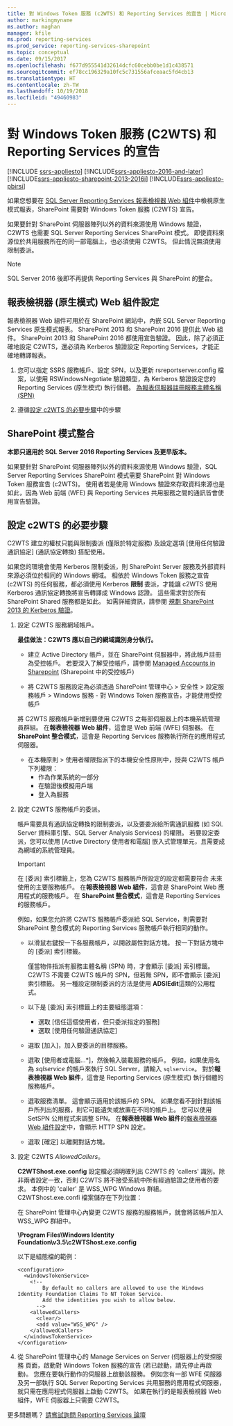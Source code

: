 ```yaml
---
title: 對 Windows Token 服務 (c2WTS) 和 Reporting Services 的宣告 | Microsoft Docs
author: markingmyname
ms.author: maghan
manager: kfile
ms.prod: reporting-services
ms.prod_service: reporting-services-sharepoint
ms.topic: conceptual
ms.date: 09/15/2017
ms.openlocfilehash: f677d955541d32614dcfc60cebb0be1d1c438571
ms.sourcegitcommit: ef78cc196329a10fc5c731556afceaac5fd4cb13
ms.translationtype: HT
ms.contentlocale: zh-TW
ms.lasthandoff: 10/19/2018
ms.locfileid: "49460983"
---
```

# <a name="claims-to-windows-token-service-c2wts-and-reporting-services"></a>對 Windows Token 服務 (C2WTS) 和 Reporting Services 的宣告

[!INCLUDE [ssrs-appliesto](../../includes/ssrs-appliesto.md)] [!INCLUDE[ssrs-appliesto-2016-and-later](../../includes/ssrs-appliesto-2016-and-later.md)] [!INCLUDE[ssrs-appliesto-sharepoint-2013-2016i](../../includes/ssrs-appliesto-sharepoint-2013-2016.md)] [!INCLUDE[ssrs-appliesto-pbirsi](../../includes/ssrs-appliesto-pbirs.md)]

如果您想要在 [SQL Server Reporting Services 報表檢視器 Web 組件](../report-server-sharepoint/deploy-report-viewer-web-part.md)中檢視原生模式報表，SharePoint 需要對 Windows Token 服務 (C2WTS) 宣告。

如果要針對 SharePoint 伺服器陣列以外的資料來源使用 Windows 驗證，C2WTS 也需要 SQL Server Reporting Services SharePoint 模式。 即使資料來源位於共用服務所在的同一部電腦上，也必須使用 C2WTS。 但此情況無須使用限制委派。

> [!NOTE]
> SQL Server 2016 後即不再提供 Reporting Services 與 SharePoint 的整合。

## <a name="report-viewer-native-mode-web-part-configuration"></a>報表檢視器 (原生模式) Web 組件設定

報表檢視器 Web 組件可用於在 SharePoint 網站中，內嵌 SQL Server Reporting Services 原生模式報表。 SharePoint 2013 和 SharePoint 2016 提供此 Web 組件。 SharePoint 2013 和 SharePoint 2016 都使用宣告驗證。 因此，除了必須正確地設定 C2WTS，還必須為 Kerberos 驗證設定 Reporting Services，才能正確地轉譯報表。

1. 您可以指定 SSRS 服務帳戶、設定 SPN，以及更新 rsreportserver.config 檔案，以使用 RSWindowsNegotiate 驗證類型，為 Kerberos 驗證設定您的 Reporting Services (原生模式) 執行個體。 [為報表伺服器註冊服務主體名稱 (SPN)](https://docs.microsoft.com/sql/reporting-services/report-server/register-a-service-principal-name-spn-for-a-report-server)

2. 遵循[設定 c2WTS 的必要步驟](https://docs.microsoft.com/sql/reporting-services/install-windows/claims-to-windows-token-service-c2wts-and-reporting-services?view=sql-server-2017#steps-needed-to-configure-c2wts)中的步驟
 

## <a name="sharepoint-mode-integration"></a>SharePoint 模式整合

**本節只適用於 SQL Server 2016 Reporting Services 及更早版本。**

如果要針對 SharePoint 伺服器陣列以外的資料來源使用 Windows 驗證，SQL Server Reporting Services SharePoint 模式需要 SharePoint 對 Windows Token 服務宣告 (c2WTS)。 使用者若是使用 Windows 驗證來存取資料來源也是如此，因為 Web 前端 (WFE) 與 Reporting Services 共用服務之間的通訊皆會使用宣告驗證。

## <a name="steps-needed-to-configure-c2wts"></a>設定 c2WTS 的必要步驟

C2WTS 建立的權杖只能與限制委派 (僅限於特定服務) 及設定選項 [使用任何驗證通訊協定] (通訊協定轉換) 搭配使用。

如果您的環境會使用 Kerberos 限制委派，則 SharePoint Server 服務及外部資料來源必須位於相同的 Windows 網域。 相依於 Windows Token 服務之宣告 (c2WTS) 的任何服務，都必須使用 Kerberos **限制** 委派，才能讓 c2WTS 使用 Kerberos 通訊協定轉換將宣告轉譯成 Windows 認證。 這些需求對於所有 SharePoint Shared 服務都是如此。 如需詳細資訊，請參閱 [規劃 SharePoint 2013 的 Kerberos 驗證](http://technet.microsoft.com/library/ee806870.aspx)。  

1. 設定 C2WTS 服務網域帳戶。 

    **最佳做法：C2WTS 應以自己的網域識別身分執行。**

    * 建立 Active Directory 帳戶，並在 SharePoint 伺服器中，將此帳戶註冊為受控帳戶。 若要深入了解受控帳戶，請參閱 [Managed Accounts in Sharepoint](https://blogs.technet.microsoft.com/wbaer/2010/04/11/managed-accounts-in-sharepoint-2010/) (Sharepoint 中的受控帳戶)
   
    * 將 C2WTS 服務設定為必須透過 SharePoint 管理中心 > 安全性 > 設定服務帳戶 > Windows 服務 - 對 Windows Token 服務宣告，才能使用受控帳戶

    將 C2WTS 服務帳戶新增到要使用 C2WTS 之每部伺服器上的本機系統管理員群組。 在**報表檢視器 Web 組件**，這會是 Web 前端 (WFE) 伺服器。 在 **SharePoint 整合模式**，這會是 Reporting Services 服務執行所在的應用程式伺服器。
    * 在本機原則 > 使用者權限指派下的本機安全性原則中，授與 C2WTS 帳戶下列權限：
        * 作為作業系統的一部分
        * 在驗證後模擬用戶端
        * 登入為服務

    
2. 設定 C2WTS 服務帳戶的委派。

    帳戶需要具有通訊協定轉換的限制委派，以及要委派給所需通訊服務 (如 SQL Server 資料庫引擎、SQL Server Analysis Services) 的權限。 若要設定委派，您可以使用 [Active Directory 使用者和電腦] 嵌入式管理單元，且需要成為網域的系統管理員。

    > [!IMPORTANT]
    > 在 [委派] 索引標籤上，您為 C2WTS 服務帳戶所設定的設定都需要符合 未來使用的主要服務帳戶。 在**報表檢視器 Web 組件**，這會是 SharePoint Web 應用程式的服務帳戶。 在 **SharePoint 整合模式**，這會是 Reporting Services 的服務帳戶。
    >
    > 例如，如果您允許將 C2WTS 服務帳戶委派給 SQL Service，則需要對 SharePoint 整合模式的 Reporting Services 服務帳戶執行相同的動作。

    * 以滑鼠右鍵按一下各服務帳戶，以開啟屬性對話方塊。 按一下對話方塊中的 [委派] 索引標籤。

        僅當物件指派有服務主體名稱 (SPN) 時，才會顯示 [委派] 索引標籤。 C2WTS 不需要 C2WTS 帳戶的 SPN，但若無 SPN，即不會顯示 [委派] 索引標籤。 另一種設定限制委派的方法是使用 **ADSIEdit**這類的公用程式。

    * 以下是 [委派] 索引標籤上的主要組態選項：

        * 選取 [信任這個使用者，但只委派指定的服務]
        * 選取 [使用任何驗證通訊協定]

    * 選取 [加入]，加入要委派的目標服務。

    * 選取 [使用者或電腦...&#42;]，然後輸入裝載服務的帳戶。 例如，如果使用名為 *sqlservice* 的帳戶來執行 SQL Server，請輸入 `sqlservice`。 
      對於**報表檢視器 Web 組件**，這會是 Reporting Services (原生模式) 執行個體的服務帳戶。

    * 選取服務清單。 這會顯示適用於該帳戶的 SPN。 如果您看不到針對該帳戶所列出的服務，則它可能遺失或放置在不同的帳戶上。 您可以使用 SetSPN 公用程式來調整 SPN。 在**報表檢視器 Web 組件**的[報表檢視器 Web 組件設定](https://docs.microsoft.com/sql/reporting-services/install-windows/claims-to-windows-token-service-c2wts-and-reporting-services?view=sql-server-2017#report-viewer-web-part-configuration)中，會顯示 HTTP SPN 設定。

    * 選取 [確定] 以離開對話方塊。

3. 設定 C2WTS *AllowedCallers*。

    **C2WTShost.exe.config** 設定檔必須明確列出 C2WTS 的 'callers' 識別。除非兩者設定一致，否則 C2WTS 將不接受系統中所有經過驗證之使用者的要求。 本例中的 'caller' 是 WSS_WPG Windows 群組。 C2WTShost.exe.confi 檔案儲存在下列位置：

    在 SharePoint 管理中心內變更 C2WTS 服務的服務帳戶，就會將該帳戶加入 WSS_WPG 群組中。

    **\Program Files\Windows Identity Foundation\v3.5\c2WTShost.exe.config**

    以下是組態檔的範例：

    ```
    <configuration>
      <windowsTokenService>
        <!--  
            By default no callers are allowed to use the Windows Identity Foundation Claims To NT Token Service.  
            Add the identities you wish to allow below.  
          -->
        <allowedCallers>
          <clear/>
          <add value="WSS_WPG" />
        </allowedCallers>
      </windowsTokenService>
    </configuration>
    ```

4. 從 SharePoint 管理中心的 Manage Services on Server (伺服器上的受控服務 頁面，啟動對 Windows Token 服務的宣告 (若已啟動，請先停止再啟動)。 您應在要執行動作的伺服器上啟動該服務。 例如您有一部 WFE 伺服器及另一部執行 SQL Server Reporting Services 共用服務的應用程式伺服器，就只需在應用程式伺服器上啟動 C2WTS。 如果在執行的是報表檢視器 Web 組件，WFE 伺服器上只需要 C2WTS。

更多問題嗎？ [請嘗試詢問 Reporting Services 論壇](http://go.microsoft.com/fwlink/?LinkId=620231)
